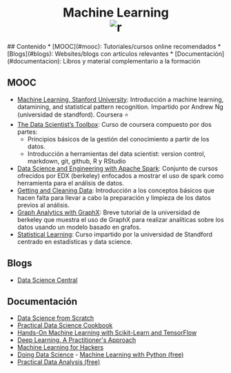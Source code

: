 <h1 align="center">
<b>Machine Learning</b><br>	
	<img src="https://d3njjcbhbojbot.cloudfront.net/api/utilities/v1/imageproxy/https://coursera.s3.amazonaws.com/topics/ml/large-icon.png" alt="r">
	<br>
</h1>
## Contenido
* [MOOC](#mooc): Tutoriales/cursos online recomendados
* [Blogs](#blogs): Websites/blogs con artículos relevantes
* [Documentación](#documentacion): Libros y material complementario a la formación

## MOOC
- [Machine Learning, Stanford University](https://www.coursera.org/learn/machine-learning): Introducción a machine learning, datamining, and statistical pattern recognition. Impartido por Andrew Ng (universidad de standford). Coursera :star:
- [The Data Scientist’s Toolbox](https://www.coursera.org/learn/data-scientists-tools): Curso de coursera compuesto por dos partes: 
  - Principios básicos de la gestión del conocimiento a partir de los datos.
  - Introducción a herramientas del data scientist: version control, markdown,
	git, github, R y RStudio
- [Data Science and Engineering with Apache Spark](https://www.edx.org/xseries/data-science-engineering-apacher-sparktm): Conjunto de cursos ofrecidos por EDX (berkeley) enfocados
a mostrar el uso de spark como herramienta para el análisis de datos.
- [Getting and Cleaning Data](https://www.coursera.org/learn/data-cleaning): Introducción a los conceptos básicos que hacen falta
para llevar a cabo la preparación y limpieza de los datos previos al análisis.
- [Graph Analytics with GraphX](http://ampcamp.berkeley.edu/big-data-mini-course/graph-analytics-with-graphx.html): Breve tutorial de la universidad de berkeley que muestra el uso de GraphX
para realizar analíticas sobre los datos usando un modelo basado en grafos.
- [Statistical Learning](http://online.stanford.edu/course/statistical-learning-self-paced): Curso impartido por la universidad de Standford centrado en estadísticas y data science.

## Blogs
- [Data Science Central](http://www.datasciencecentral.com/)

## Documentación
- [Data Science from Scratch](http://shop.oreilly.com/product/0636920033400.do)
- [Practical Data Science Cookbook](http://shop.oreilly.com/product/9781783980246.do)
- [Hands-On Machine Learning with Scikit-Learn and TensorFlow](http://shop.oreilly.com/product/0636920052289.do)
- [Deep Learning. A Practitioner's Approach](http://shop.oreilly.com/product/0636920035343.do)
- [Machine Learning for Hackers](http://shop.oreilly.com/product/0636920018483.do)
- [Doing Data Science](http://shop.oreilly.com/product/0636920028529.do)
- [Machine Learning with Python (free)](https://www.packtpub.com/packt/free-ebook/python-machine-learning-algorithms/?utm_source=kdnuggets&utm_medium=referral&utm_campaign=freeebook)
- [Practical Data Analysis (free)](https://www.packtpub.com/packt/free-ebook/practical-data-analysis/?utm_source=kdnuggets&utm_medium=referral&utm_campaign=freeebook)
